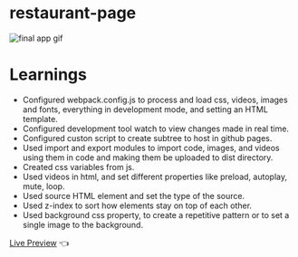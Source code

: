 # restaurant-page

![final app gif](./src/assets/finalApp.gif)

# Learnings

- Configured webpack.config.js to process and load css, videos, images and fonts, everything in development mode, and setting an HTML template.
- Configured development tool watch to view changes made in real time.
- Configured custon script to create subtree to host in github pages.
- Used import and export modules to import code, images, and videos using them in code and making them be uploaded to dist directory.
- Created css variables from js.
- Used videos in html, and set different properties like preload, autoplay, mute, loop.
- Used source HTML element and set the type of the source.
- Used z-index to sort how elements stay on top of each other.
- Used background css property, to create a repetitive pattern or to set a single image to the background.

[Live Preview](https://raulurdanetag.github.io/restaurant-page/) 👈
